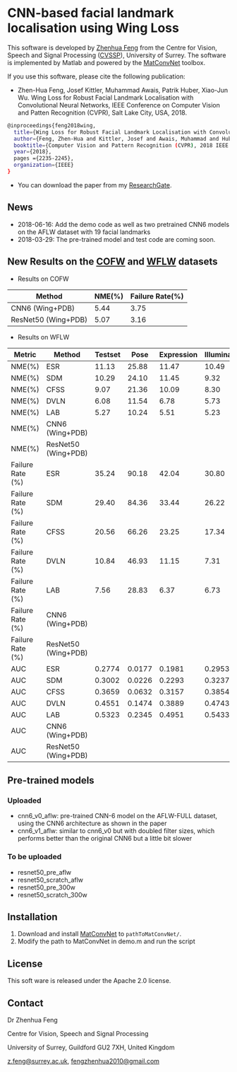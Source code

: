 # CNN-based facial landmark localisation using Wing Loss

This software is developed by [Zhenhua Feng](https://sites.google.com/view/fengzhenhua) from the Centre for Vision, Speech and Signal Processing ([CVSSP](https://www.surrey.ac.uk/centre-vision-speech-signal-processing)), University of Surrey. The software is implemented by Matlab and powered by the [MatConvNet](http://www.vlfeat.org/matconvnet/) toolbox.

If you use this software, please cite the following publication:

* Zhen-Hua Feng, Josef Kittler, Muhammad Awais, Patrik Huber, Xiao-Jun Wu. Wing Loss for Robust Facial Landmark Localisation with Convolutional Neural Networks, IEEE Conference on Computer Vision and Patten Recognition (CVPR), Salt Lake City, USA, 2018.
```sh
@inproceedings{feng2018wing,
  title={Wing Loss for Robust Facial Landmark Localisation with Convolutional Neural Networks},
  author={Feng, Zhen-Hua and Kittler, Josef and Awais, Muhammad and Huber, Patrik and Wu, Xiao-Jun},
  booktitle={Computer Vision and Pattern Recognition (CVPR), 2018 IEEE Conference on},
  year={2018},
  pages ={2235-2245},
  organization={IEEE}
}
```

* You can download the paper from my [ResearchGate](https://www.researchgate.net/publication/321180616_Wing_Loss_for_Robust_Facial_Landmark_Localisation_with_Convolutional_Neural_Networks).

## News
* 2018-06-16: Add the demo code as well as two pretrained CNN6 models on the AFLW dataset with 19 facial landmarks
* 2018-03-29: The pre-trained model and test code are coming soon.

## New Results on the [COFW](http://www.vision.caltech.edu/xpburgos/ICCV13/) and [WFLW](https://wywu.github.io/projects/LAB/WFLW.html) datasets

* Results on COFW

| Method              | NME(%) | Failure Rate(%) |
|---------------------|--------|-----------------|
| CNN6 (Wing+PDB)     | 5.44   | 3.75            |
| ResNet50 (Wing+PDB) | 5.07   | 3.16            |

* Results on WFLW

| Metric           | Method              | Testset | Pose   | Expression | Illumination | Makeup | Occlusion | Blur   |
|------------------|---------------------|---------|--------|------------|--------------|--------|-----------|--------|
| NME(%)           | ESR                 | 11.13   | 25.88  | 11.47      | 10.49        | 11.05  | 13.75     | 12.20  |
| NME(%)           | SDM                 | 10.29   | 24.10  | 11.45      | 9.32         | 9.38   | 13.03     | 11.28  |
| NME(%)           | CFSS                | 9.07    | 21.36  | 10.09      | 8.30         | 8.74   | 11.76     | 9.96   |
| NME(%)           | DVLN                | 6.08    | 11.54  | 6.78       | 5.73         | 5.98   | 7.33      | 6.88   |
| NME(%)           | LAB                 | 5.27    | 10.24  | 5.51       | 5.23         | 5.15   | 6.79      | 6.32   |
| NME(%)           | CNN6 (Wing+PDB)     |         |        |            |              |        |           |        |
| NME(%)           | ResNet50 (Wing+PDB) |         |        |            |              |        |           |        |
| Failure Rate (%) | ESR                 | 35.24   | 90.18  | 42.04      | 30.80        | 38.84  | 47.28     | 41.40  |
| Failure Rate (%) | SDM                 | 29.40   | 84.36  | 33.44      | 26.22        | 27.67  | 41.85     | 35.32  |
| Failure Rate (%) | CFSS                | 20.56   | 66.26  | 23.25      | 17.34        | 21.84  | 32.88     | 23.67  |
| Failure Rate (%) | DVLN                | 10.84   | 46.93  | 11.15      | 7.31         | 11.65  | 16.30     | 13.71  |
| Failure Rate (%) | LAB                 | 7.56    | 28.83  | 6.37       | 6.73         | 7.77   | 13.72     | 10.74  |
| Failure Rate (%) | CNN6 (Wing+PDB)     |         |        |            |              |        |           |        |
| Failure Rate (%) | ResNet50 (Wing+PDB) |         |        |            |              |        |           |        |
| AUC              | ESR                 | 0.2774  | 0.0177 | 0.1981     | 0.2953       | 0.2485 | 0.1946    | 0.2204 |
| AUC              | SDM                 | 0.3002  | 0.0226 | 0.2293     | 0.3237       | 0.3125 | 0.2060    | 0.2398 |
| AUC              | CFSS                | 0.3659  | 0.0632 | 0.3157     | 0.3854       | 0.3691 | 0.2688    | 0.3037 |
| AUC              | DVLN                | 0.4551  | 0.1474 | 0.3889     | 0.4743       | 0.4494 | 0.3794    | 0.3973 |
| AUC              | LAB                 | 0.5323  | 0.2345 | 0.4951     | 0.5433       | 0.5394 | 0.4490    | 0.4630 |
| AUC              | CNN6 (Wing+PDB)     |         |        |            |              |        |           |        |
| AUC              | ResNet50 (Wing+PDB) |         |        |            |              |        |           |        |

## Pre-trained models

### Uploaded

* cnn6_v0_aflw: pre-trained CNN-6 model on the AFLW-FULL dataset, using the CNN6 architecture as shown in the paper
* cnn6_v1_aflw: similar to cnn6_v0 but with doubled filter sizes, which performs better than the original CNN6 but a little bit slower

### To be uploaded

* resnet50_pre_aflw
* resnet50_scratch_aflw
* resnet50_pre_300w
* resnet50_scratch_300w

## Installation
1. Download and install [MatConvNet](http://www.vlfeat.org/matconvnet/) to `pathToMatConvNet/`.
2. Modify the path to MatConvNet in demo.m and run the script

## License

This soft ware is released under the Apache 2.0 license.


## Contact

Dr Zhenhua Feng

Centre for Vision, Speech and Signal Processing

University of Surrey, Guildford GU2 7XH, United Kingdom

z.feng@surrey.ac.uk, fengzhenhua2010@gmail.com

